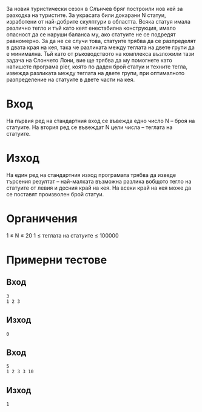 За новия туристически сезон в Слънчев бряг построили нов кей за разходка на туристите. За украсата били докарани N статуи, изработени от най-добрите скулптури в областта. Всяка статуя имала различно тегло и тъй като кеят енестабилна конструкция, имало опасност да се наруши баланса му, ако статуите не се подредят равномерно.
За да не се случи това, статуите трябва да се разпределят в двата края на кея, така че разликата между теглата на двете групи да е минимална. Тъй като от ръководството на комплекса възложили тази задача на Слончето Лони, вие ще трябва да му помогнете като напишете програма pier, която по даден брой статуи и техните тегла, извежда разликата между теглата на двете групи, при оптималното разпределение на статуите в двете части на кея.

# Вход
На първия ред на стандартния вход се въвежда едно число N – броя на статуите. На втория ред се въвеждат N цели числа – теглата на статуите.

# Изход
На един ред на стандартния изход програмата трябва да изведе търсения резултат – най-малката възможна разлика вобщото тегло на статуите от левия и десния край на кея. На всеки край на кея може да се поставят произволен брой статуи.

# Органичения
1 ≤ N ≤ 20 
1 ≤ теглата на статуите ≤ 100000

# Примерни тестове

## Вход
```
3 
1 2 3
```
## Изход
```
0
```
## Вход
```
5 
1 2 3 3 10
```

## Изход
```
1
```


